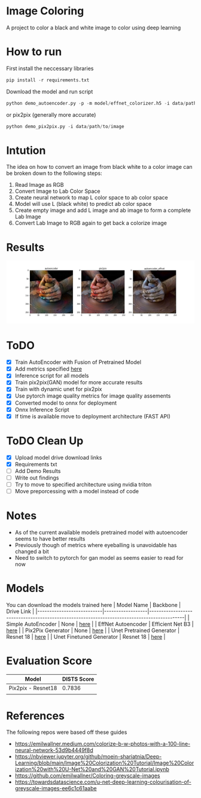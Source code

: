 # Image Coloring 
A project to color a black and white image to color using deep learning

# How to run
First install the neccessary libraries
```python
pip install -r requirements.txt
```

Download the model and run script
```python
python demo_autoencoder.py -p -m model/effnet_colorizer.h5 -i data/path/to/image
```
or pix2pix (generally more accurate)

```python
python demo_pix2pix.py -i data/path/to/image
```

# Intution 
The idea on how to convert an image from black white to a color image can be broken down to the following steps:
1) Read Image as RGB
2) Convert Image to Lab Color Space
3) Create neural network to map L color space to ab color space
4) Model will use L (black white) to predict ab color space
5) Create empty image and add L image and ab image to form a complete Lab Image
6) Convert Lab Image to RGB again to get back a colorize image

# Results
![image_results](https://github.com/edwin-19/Image-Colorizer/blob/master/results/results.jpg?raw=true)

# ToDO
- [x] Train AutoEncoder with Fusion of Pretrained Model
- [x] Add metrics specified [here](https://arxiv.org/pdf/2008.10774.pdf)
- [x] Inference script for all models
- [x] Train pix2pix(GAN) model for more accurate results
- [x] Train with dynamic unet for pix2pix
- [x] Use pytorch image quality metrics for image quality assements
- [x] Converted model to onnx for deployment
- [x] Onnx Inference Script
- [x] If time is available move to deployment architecture (FAST API)

# ToDO Clean Up
- [x] Upload model drive download links
- [x] Requirements txt
- [ ] Add Demo Results
- [ ] Write out findings
- [ ] Try to move to specified architecture using nvidia triton
- [ ] Move preporcessing with a model instead of code 

# Notes
- As of the current available models pretrained model with autoencoder seems to have better results
- Previously though of metrics where eyeballing is unavoidable has changed a bit
- Need to switch to pytorch for gan model as seems easier to read for now


# Models
You can download the models trained here
| Model Name                | Backbone         | Drive Link                                                                                 |
|---------------------------|------------------|--------------------------------------------------------------------------------------------|
| Simple AutoEncoder        | None             | [here](https://drive.google.com/file/d/1E9eRsd1rS2hMTbU9viQD46bTthgGvC01/view?usp=sharing) |
| EffNet Autoencoder        | Efficient Net B3 | [here](https://drive.google.com/file/d/1ChfDyZmpxAGnZTR-WVbYrnzqiPPRBZL0/view?usp=sharing) |
| Pix2Pix Generator         | None             | [here](https://drive.google.com/file/d/1ddiqpt8knH5rCFqXrOXlOz7Mweq5KI2S/view?usp=sharing) |
| Unet Pretrained Generator | Resnet 18        | [here](https://drive.google.com/file/d/12IKcMlcCghat8qTbemQLNtEDGKLrlatF/view?usp=sharing) |
| Unet Finetuned Generator  | Resnet 18        | [here](https://drive.google.com/file/d/1VfZJb5iKdxG4_udOslEJvpWAZUnagQts/view?usp=sharing) |

# Evaluation Score
| Model              | DISTS Score |
|--------------------|-------------|
| Pix2pix - Resnet18 | 0.7836      |
|                    |             |

# References
The following repos were based off these guides
- https://emilwallner.medium.com/colorize-b-w-photos-with-a-100-line-neural-network-53d9b4449f8d
- https://nbviewer.jupyter.org/github/moein-shariatnia/Deep-Learning/blob/main/Image%20Colorization%20Tutorial/Image%20Colorization%20with%20U-Net%20and%20GAN%20Tutorial.ipynb
- https://github.com/emilwallner/Coloring-greyscale-images
- https://towardsdatascience.com/u-net-deep-learning-colourisation-of-greyscale-images-ee6c1c61aabe